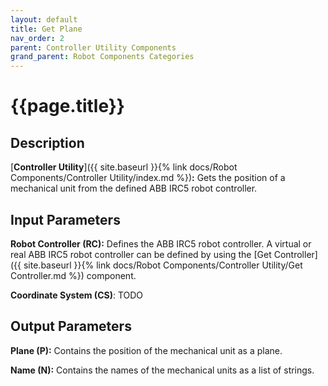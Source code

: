 ```yaml
---
layout: default
title: Get Plane
nav_order: 2
parent: Controller Utility Components
grand_parent: Robot Components Categories
---
```


# **{{page.title}}**

## **Description**

[**Controller Utility**]({{ site.baseurl }}{% link docs/Robot Components/Controller Utility/index.md %})**:** 
Gets the position of a mechanical unit from the defined ABB IRC5 robot controller.

## **Input Parameters**

**Robot Controller (RC):** Defines the ABB IRC5 robot controller. A virtual or real ABB IRC5 robot controller can be defined by using the [Get Controller]({{ site.baseurl }}{% link docs/Robot Components/Controller Utility/Get Controller.md %}) component.

**Coordinate System (CS)**: TODO

## **Output Parameters**

**Plane (P):** Contains the position of the mechanical unit as a plane.

**Name (N):** Contains the names of the mechanical units as a list of strings.
